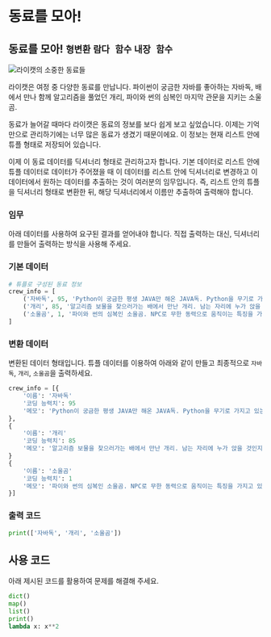 # 동료를 모아!

## 동료를 모아! `형변환` `람다 함수` `내장 함수`

![라이캣의 소중한 동료들](./14.webp)

라이캣은 여정 중 다양한 동료를 만납니다. 파이썬이 궁금한 자바를 좋아하는 자바독, 배에서 만나 함께 알고리즘을 풀었던 개리, 파이와 썬의 심복인 마지막 관문을 지키는 소울곰.

동료가 늘어갈 때마다 라이캣은 동료의 정보를 보다 쉽게 보고 싶었습니다. 이제는 기억만으로 관리하기에는 너무 많은 동료가 생겼기 때문이에요. 이 정보는 현재 리스트 안에 튜플 형태로 저장되어 있습니다.

이제 이 동료 데이터를 딕셔너리 형태로 관리하고자 합니다. 기본 데이터로 리스트 안에 튜플 데이터로 데이터가 주어졌을 때 이 데이터를 리스트 안에 딕셔너리로 변경하고 이 데이터에서 원하는 데이터를 추출하는 것이 여러분의 임무입니다. 즉, 리스트 안의 튜플을 딕셔너리 형태로 변환한 뒤, 해당 딕셔너리에서 이름만 추출하여 출력해야 합니다.

### 임무

아래 데이터를 사용하여 요구된 결과를 얻어내야 합니다. 직접 출력하는 대신, 딕셔너리를 만들어 출력하는 방식을 사용해 주세요.

### 기본 데이터

```python
# 튜플로 구성된 동료 정보
crew_info = [
    ('자바독', 95, 'Python이 궁금한 평생 JAVA만 해온 JAVA독. Python을 무기로 가지고 있는 라이캣이 동료가 되라는 말에 호기심을 느껴 작은 시험을 냈고 라이캣이 지혜를 발휘하여 문제를 풀자 라이캣의 동료가 됨. Python으로 여러가지를 해보고자 함.'),
    ('개리', 85, '알고리즘 보물을 찾으러가는 배에서 만난 개리. 남는 자리에 누가 앉을 것인지에 대해 논의하던 중 페이지 교체 알고리즘으로 약자를 배려하는 아이디어를 낸 라이캣에 감복하여 동료가 되었음.'),
    ('소울곰', 1, '파이와 썬의 심복인 소울곰. NPC로 무한 동력으로 움직이는 특징을 가지고 있다. 성산일출봉에서 파이와 썬의 마지막 관문을 지키는 지킴이. 카페 주인으로 위장하고 있으나 단번에 NPC인 것을 알아봄.')
]
```

### 변환 데이터

변환된 데이터 형태입니다. 튜플 데이터를 이용하여 아래와 같이 만들고 최종적으로 `자바독`, `개리`, `소울곰`을 출력하세요.
```python
crew_info = [{
    '이름': '자바독'
    '코딩 능력치': 95
    '메모': 'Python이 궁금한 평생 JAVA만 해온 JAVA독. Python을 무기로 가지고 있는 라이캣이 동료가 되라는 말에 호기심을 느껴 작은 시험을 냈고 라이캣이 지혜를 발휘하여 문제를 풀자 라이캣의 동료가 됨. Python으로 여러가지를 해보고자 함.'
},
{
    '이름': '개리'
    '코딩 능력치': 85
    '메모': '알고리즘 보물을 찾으러가는 배에서 만난 개리. 남는 자리에 누가 앉을 것인지에 대해 논의하던 중 페이지 교체 알고리즘으로 약자를 배려하는 아이디어를 낸 라이캣에 감복하여 동료가 되었음.'
}
{
    '이름': '소울곰'
    '코딩 능력치': 1
    '메모': '파이와 썬의 심복인 소울곰. NPC로 무한 동력으로 움직이는 특징을 가지고 있다. 성산일출봉에서 파이와 썬의 마지막 관문을 지키는 지킴이. 카페 주인으로 위장하고 있으나 단번에 NPC인 것을 알아봄.'
}]
```

### 출력 코드
```python
print(['자바독', '개리', '소울곰'])
```

## 사용 코드
아래 제시된 코드를 활용하여 문제를 해결해 주세요.
```python
dict()
map()
list()
print()
lambda x: x**2
```